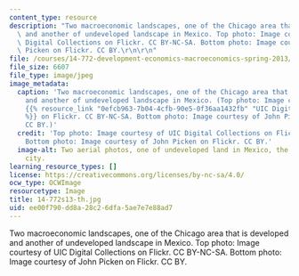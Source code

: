 ```yaml
---
content_type: resource
description: "Two macroeconomic landscapes, one of the Chicago area that is developed\
  \ and another of undeveloped landscape in Mexico. Top photo: Image courtesy of UIC\
  \ Digital Collections on Flickr. CC BY-NC-SA. Bottom photo: Image courtesy of John\
  \ Picken on Flickr. CC BY.\r\n\r\n"
file: /courses/14-772-development-economics-macroeconomics-spring-2013/ee00f790dd8a28c26dfa5ae7e7e88ad7_14-772s13-th.jpg
file_size: 6607
file_type: image/jpeg
image_metadata:
  caption: 'Two macroeconomic landscapes, one of the Chicago area that is developed
    and another of undeveloped landscape in Mexico. (Top photo: Image courtesy of
    {{% resource_link "0efcb963-7b04-4cfb-90e5-0f36aa1432fb" "UIC Digital Collections"
    %}} on Flickr. CC BY-NC-SA. Bottom photo: Image courtesy of John Picken on Flickr.
    CC BY.)'
  credit: 'Top photo: Image courtesy of UIC Digital Collections on Flickr. CC BY-NC-SA.
    Bottom photo: Image courtesy of John Picken on Flickr. CC BY.'
  image-alt: Two aerial photos, one of undeveloped land in Mexico, the other an industrial
    city.
learning_resource_types: []
license: https://creativecommons.org/licenses/by-nc-sa/4.0/
ocw_type: OCWImage
resourcetype: Image
title: 14-772s13-th.jpg
uid: ee00f790-dd8a-28c2-6dfa-5ae7e7e88ad7
---
```

Two macroeconomic landscapes, one of the Chicago area that is developed and another of undeveloped landscape in Mexico. Top photo: Image courtesy of UIC Digital Collections on Flickr. CC BY-NC-SA. Bottom photo: Image courtesy of John Picken on Flickr. CC BY.

